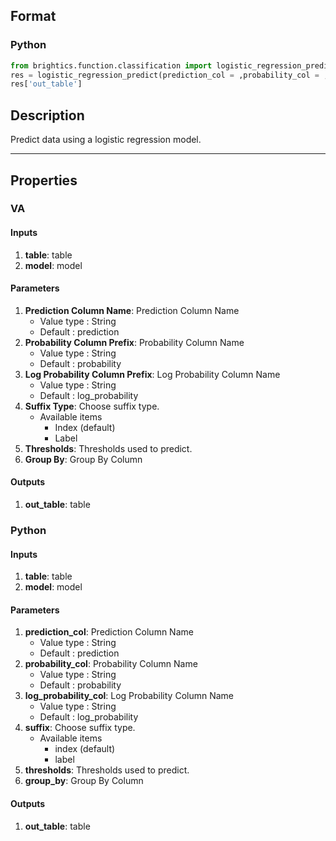 ## Format
### Python
```python
from brightics.function.classification import logistic_regression_predict
res = logistic_regression_predict(prediction_col = ,probability_col = ,log_probability_col = ,suffix = ,thresholds = ,group_by = )
res['out_table']
```

## Description
Predict data using a logistic regression model.

---

## Properties
### VA
#### Inputs
1. **table**: table
2. **model**: model

#### Parameters
1. **Prediction Column Name**: Prediction Column Name
   - Value type : String
   - Default : prediction
2. **Probability Column Prefix**: Probability Column Name
   - Value type : String
   - Default : probability
3. **Log Probability Column Prefix**: Log Probability Column Name
   - Value type : String
   - Default : log_probability
4. **Suffix Type**: Choose suffix type.
   - Available items
      - Index (default)
      - Label
5. **Thresholds**: Thresholds used to predict.
6. **Group By**: Group By Column

#### Outputs
1. **out_table**: table

### Python
#### Inputs
1. **table**: table
2. **model**: model

#### Parameters
1. **prediction_col**: Prediction Column Name
   - Value type : String
   - Default : prediction
2. **probability_col**: Probability Column Name
   - Value type : String
   - Default : probability
3. **log_probability_col**: Log Probability Column Name
   - Value type : String
   - Default : log_probability
4. **suffix**: Choose suffix type.
   - Available items
      - index (default)
      - label
5. **thresholds**: Thresholds used to predict.
6. **group_by**: Group By Column

#### Outputs
1. **out_table**: table

